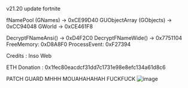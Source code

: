 v21.20 update fortnite

fNamePool (GNames) -> 0xCE99D40
GUObjectArray (GObjects) -> 0xCC94048
GWorld -> 0xCE461F8
 
DecryptFNameAnsi() -> 0xD4F2C0
DecryptFNameWide() -> 0x7751104
FreeMemory: 0xD8A8F0
ProcessEvent: 0xF27394

Credits : Inso Web 

ETH Donation : 0x1fec80eacdcf31dd7c1731e98e8efc134a61d8c6

PATCH GUARD MHHH MOUAHAHAHAH FUCKFUCK 
![image](https://user-images.githubusercontent.com/70245299/177660324-2f538cf0-fa7d-44f3-93a6-63cd25b01ce6.png)

